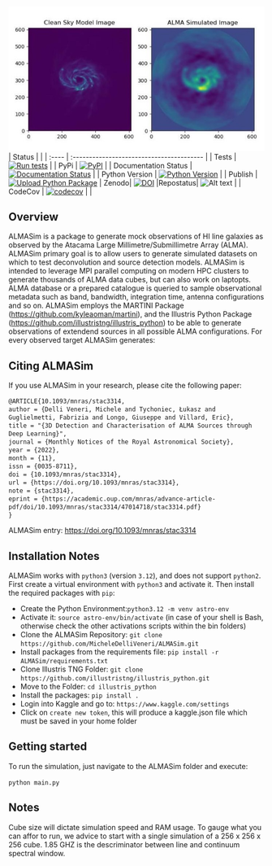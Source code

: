 ![Alt text](pictures/ALMASimBanner.jpeg)
| Status |                                        |
| :---- | :---------------------------------------- |
| Tests | [![Run tests](https://github.com/MicheleDelliVeneri/ALMASim/actions/workflows/lint_and_test.yml/badge.svg?branch=main)](https://github.com/MicheleDelliVeneri/ALMASim/actions/workflows/lint_and_test.yml) |
| PyPi  | [![PyPI](https://img.shields.io/pypi/v/ALMASim?color=green&label=PyPI)](https://pypi.org/project/ALMASim/)  |
| Documentation Status | [![Documentation Status](https://readthedocs.org/projects/almasim/badge/?version=latest)](https://almasim.readthedocs.io) |
| Python Version | [![Python Version](https://img.shields.io/pypi/pyversions/ALMASim?color=green&label=Python%20Version)](https://pypi.org/project/ALMASim/) |
| Publish | [![Upload Python Package](https://github.com/MicheleDelliVeneri/ALMASim/actions/workflows/python-publish.yml/badge.svg)](https://github.com/MicheleDelliVeneri/ALMASim/actions/workflows/python-publish.yml)
| Zenodo| [![DOI](https://zenodo.org/badge/501944702.svg)](https://zenodo.org/doi/10.5281/zenodo.12684237)
|Repostatus|  ![Alt text](https://www.repostatus.org/badges/latest/active.svg) |
| CodeCov | [![codecov](https://codecov.io/github/MicheleDelliVeneri/ALMASim/graph/badge.svg?token=9SZVW78DR2)](https://codecov.io/github/MicheleDelliVeneri/ALMASim) |
|

## Overview

ALMASim is a package to generate mock observations of HI line galaxies as observed by the Atacama Large Millimetre/Submillimetre Array (ALMA). ALMASim primary goal is to allow users to generate simulated datasets on which to test deconvolution and source detection models. ALMASim is intended to leverage MPI parallel computing on modern HPC clusters to generate thousands of ALMA data cubes, but can also work on laptopts.
ALMA database or a prepared catalogue is queried to sample observational 
metadata such as band, bandwidth, integration time, antenna configurations and so on. 
ALMASim employs the MARTINI Package (https://github.com/kyleaoman/martini), and the Illustris Python Package (https://github.com/illustristng/illustris_python) to be able to generate observations of extendend sources in all possible ALMA configurations.
For every observed target ALMASim generates:

## Citing ALMASim

   
If you use ALMASim in your research, please cite the following paper:


    @ARTICLE{10.1093/mnras/stac3314,
    author = {Delli Veneri, Michele and Tychoniec, Łukasz and Guglielmetti, Fabrizia and Longo, Giuseppe and Villard, Eric},
    title = "{3D Detection and Characterisation of ALMA Sources through Deep Learning}",
    journal = {Monthly Notices of the Royal Astronomical Society},
    year = {2022},
    month = {11},
    issn = {0035-8711}, 
    doi = {10.1093/mnras/stac3314},
    url = {https://doi.org/10.1093/mnras/stac3314},
    note = {stac3314},
    eprint = {https://academic.oup.com/mnras/advance-article-pdf/doi/10.1093/mnras/stac3314/47014718/stac3314.pdf}
    }

ALMASim entry: https://doi.org/10.1093/mnras/stac3314

## Installation Notes


ALMASim works with ``python3`` (version ``3.12``), and does not support ``python2``.
First create a virtual environment with ``python3`` and activate it. Then install the required packages with ``pip``:

- Create the Python Environment:```python3.12 -m venv astro-env```
- Activate it: ```source astro-env/bin/activate``` (in case of your shell is Bash, otherwise check the other activations scripts within the bin folders)
- Clone the ALMASim Repository: ```git clone https://github.com/MicheleDelliVeneri/ALMASim.git```
- Install packages from the requirements file: ```pip install -r ALMASim/requirements.txt```
- Clone Illustris TNG Folder: ```git clone https://github.com/illustristng/illustris_python.git```
- Move to the Folder: ```cd illustris_python```
- Install the packages: ```pip install .```
- Login into Kaggle and go to: ```https://www.kaggle.com/settings```
- Click on ```create new token```, this will produce a kaggle.json file which must be saved in your home folder


## Getting started

To run the simulation, just navigate to the ALMASim folder and execute:

``` python main.py ```

## Notes

Cube size will dictate simulation speed and RAM usage. To gauge what you can affor to run, we advice to start with a single simulation of a 256 x 256 x 256 cube.
1.85 GHZ is the descriminator between line and continuum spectral window. 